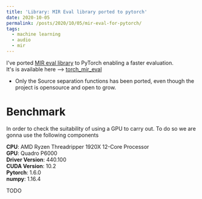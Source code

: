 ```yaml
---
title: 'Library: MIR Eval library ported to pytorch'
date: 2020-10-05
permalink: /posts/2020/10/05/mir-eval-for-pytorch/
tags:
  - machine learning
  - audio
  - mir  
---
```


I've ported [MIR eval library](https://craffel.github.io/mir_eval/) to PyTorch enabling a faster evaluation.  
It's is available here --> [torch_mir_eval](https://github.com/JuanFMontesinos/torch_mir_eval)  
* Only the Source separation functions has been ported, even though the project is opensource and open to grow.  

# Benchmark  
In order to check the suitability of using a GPU to carry out. To do so we are gonna use the following components  

**CPU**: AMD Ryzen Threadripper 1920X 12-Core Processor  
**GPU**: Quadro P6000  
**Driver Version**: 440.100  
**CUDA Version**: 10.2  
**Pytorch**: 1.6.0  
**numpy**: 1.16.4 

TODO
